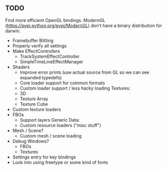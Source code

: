 
## TODO

Find more efficient OpenGL bindings. ModernGL (https://pypi.python.org/pypi/ModernGL) 
don't have a binary distribution for darwin.

- Framebuffer Blitting
- Properly verify all settings
- Make EffectControllers
  - TrackSystemEffectController
  - SimpleTimeLineEffectManager
- Shaders
  - Improve error prints (use actual source from GL so we can see expanded typedefs)
  - Core loader support for common formats
  - Custom loader support / less hacky loading
Textures:
  - 3D
  - Texture Array
  - Texture Cube
- Custom texture loaders
- FBOs
  - Support layers
Generic Data:
  - Custom resource loaders ("misc stuff")
- Mesh / Scene?
  - Custom mesh / scene loading
- Debug Windows?
  - FBOs
  - Textures
- Settings entry for key bindings
- Look into using freetype or some kind of fonts

